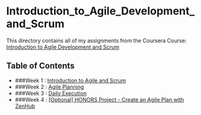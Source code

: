 # Introduction_to_Agile_Development_and_Scrum
This directory contains all of my assignments from the Coursera Course: [Introduction to Agile Development and Scrum](https://www.coursera.org/learn/agile-development-and-scrum/home/info)
## Table of Contents 
* ###Week 1 : [Introduction to Agile and Scrum](https://www.coursera.org/learn/agile-development-and-scrum/home/week/1)
* ###Week 2 : [Agile Planning](https://www.coursera.org/learn/agile-development-and-scrum/home/week/2)
* ###Week 3 : [ Daily Execution](https://www.coursera.org/learn/agile-development-and-scrum/home/week/3)
* ###Week 4 : [[Optional] HONORS Project - Create an Agile Plan with ZenHub](https://www.coursera.org/learn/agile-development-and-scrum/home/week/4)
